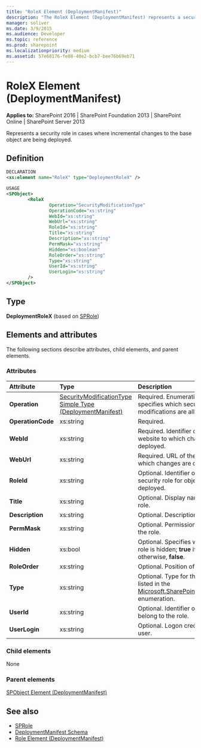 ```yaml
---
title: "RoleX Element (DeploymentManifest)"
description: "The RoleX Element (DeploymentManifest) represents a security role in cases where incremental changes to the base object are being deployed."
manager: soliver
ms.date: 3/9/2015
ms.audience: Developer
ms.topic: reference
ms.prod: sharepoint
ms.localizationpriority: medium
ms.assetid: 57e68176-fe88-40e2-bcb7-bee76b69eb71
---
```


# RoleX Element (DeploymentManifest)

**Applies to:** SharePoint 2016 | SharePoint Foundation 2013 | SharePoint Online | SharePoint Server 2013 
  
Represents a security role in cases where incremental changes to the base object are being deployed.

## Definition

```XML
DECLARATION
<xs:element name="RoleX" type="DeploymentRoleX" />

USAGE
<SPObject>
        <RoleX
                Operation="SecurityModificationType"
                OperationCode="xs:string"
                WebId="xs:string"
                WebUrl="xs:string"
                RoleId="xs:string"
                Title="xs:string"
                Description="xs:string"
                PermMask="xs:string"
                Hidden="xs:boolean"
                RoleOrder="xs:string"
                Type="xs:string"
                UserId="xs:string"
                UserLogin="xs:string"
        />
</SPObject>

```

## Type

**DeploymentRoleX** (based on [SPRole](https://msdn.microsoft.com/library/Microsoft.SharePoint.SPRole.aspx)) 
  
## Elements and attributes

The following sections describe attributes, child elements, and parent elements.

### Attributes

|**Attribute**|**Type**|**Description**|
|:-----|:-----|:-----|
|**Operation** <br/> |[SecurityModificationType Simple Type (DeploymentManifest)](securitymodificationtype-simple-type-deploymentmanifest.md) <br/> |Required. Enumeration type that specifies which security role modifications are allowed.  <br/> |
|**OperationCode** <br/> |xs:string  <br/> |Required.  <br/> |
|**WebId** <br/> |xs:string  <br/> |Required. Identifier of the website to which changes are deployed.  <br/> |
|**WebUrl** <br/> |xs:string  <br/> |Required. URL of the website to which changes are deployed.  <br/> |
|**RoleId** <br/> |xs:string  <br/> |Optional. Identifier of the security role for objects that are deployed.  <br/> |
|**Title** <br/> |xs:string  <br/> |Optional. Display name of the role.  <br/> |
|**Description** <br/> |xs:string  <br/> |Optional. Description of the role.  <br/> |
|**PermMask** <br/> |xs:string  <br/> |Optional. Permission mask for the role.  <br/> |
|**Hidden** <br/> |xs:bool  <br/> |Optional. Specifies whether the role is hidden; **true** if hidden, otherwise, **false**.  <br/> |
|**RoleOrder** <br/> |xs:string  <br/> |Optional. Position of the role in  <br/> |
|**Type** <br/> |xs:string  <br/> |Optional. Type for the role as listed in the [Microsoft.SharePoint.SPRoleType](https://msdn.microsoft.com/library/Microsoft.SharePoint.SPRoleType.aspx) enumeration.  <br/> |
|**UserId** <br/> |xs:string  <br/> |Optional. Identifier of users that belong to the role.  <br/> |
|**UserLogin** <br/> |xs:string  <br/> |Optional. Logon credential for user.  <br/> |
   
### Child elements

None
   
### Parent elements

[SPObject Element (DeploymentManifest)](spobject-element-deploymentmanifest.md)
   
## See also

- [SPRole](https://msdn.microsoft.com/library/Microsoft.SharePoint.SPRole.aspx)
- [DeploymentManifest Schema](deploymentmanifest-schema.md)
- [Role Element (DeploymentManifest)](role-element-deploymentmanifest.md)

